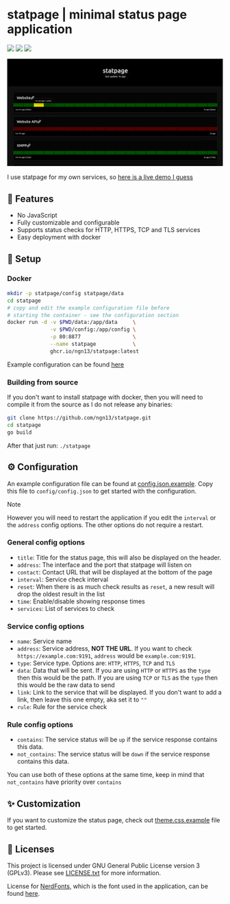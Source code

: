 # statpage | minimal status page application
![](https://img.shields.io/github/license/ngn13/statpage?style=for-the-badge)
![](https://img.shields.io/github/go-mod/go-version/ngn13/statpage?style=for-the-badge)
![](https://img.shields.io/github/actions/workflow/status/ngn13/statpage/docker.yml?style=for-the-badge)

![showcase](images/default.png)

I use statpage for my own services, so [here is a live demo I guess](https://stats.ngn.tf)

## 📑 Features
- No JavaScript
- Fully customizable and configurable
- Supports status checks for HTTP, HTTPS, TCP and TLS services
- Easy deployment with docker

## 🚀 Setup
### Docker 
```bash
mkdir -p statpage/config statpage/data
cd statpage
# copy and edit the example configuration file before
# starting the container - see the configuration section
docker run -d -v $PWD/data:/app/data     \
              -v $PWD/config:/app/config \
              -p 80:8877                 \
              --name statpage            \
              ghcr.io/ngn13/statpage:latest
```
Example configuration can be found [here](config/config.json.example)

### Building from source
If you don't want to install statpage with docker, then you will 
need to compile it from the source as I do not release any binaries:
```bash
git clone https://github.com/ngn13/statpage.git
cd statpage
go build
```
After that just run: `./statpage`

## ⚙️ Configuration
An example configuration file can be found at [config.json.example](config/config.json.example).
Copy this file to `config/config.json` to get started with the configuration.

> [!NOTE]  
> However you will need to restart the application if you edit the `interval` or the `address`
> config options. The other options do not require a restart.

### General config options
- `title`: Title for the status page, this will also be displayed on the header.
- `address`: The interface and the port that statpage will listen on
- `contact`: Contact URL that will be displayed at the bottom of the page
- `interval`: Service check interval 
- `reset`: When there is as much check results as `reset`, a new result will drop the oldest result in the list
- `time`: Enable/disable showing response times
- `services`: List of services to check

### Service config options
- `name`: Service name
- `address`: Service address, **NOT THE URL**. If you want to check `https://example.com:9191`, 
`address` would be `example.com:9191`.
- `type`: Service type. Options are: `HTTP`, `HTTPS`, `TCP` and `TLS`
- `data`: Data that will be sent. If you are using `HTTP` or `HTTPS` as the `type` then this 
would be the path. If you are using `TCP` or `TLS` as the `type` then this would be the raw 
data to send
- `link`: Link to the service that will be displayed. If you don't want to add a link, then leave
this one empty, aka set it to `""`
- `rule`: Rule for the service check 

### Rule config options 
- `contains`: The service status will be `up` if the service response contains this data.
- `not_contains`: The service status will be `down` if the service response contains this data.

You can use both of these options at the same time, keep in mind that `not_contains` have priority
over `contains`

## ✨ Customization 
If you want to customize the status page, check out [theme.css.example](config/theme.css.example)
file to get started.

## 📃 Licenses
This project is licensed under GNU General Public License version 3 (GPLv3). Please see 
[LICENSE.txt](LICENSE.txt) for more information.

License for [NerdFonts](https://github.com/ryanoasis/nerd-fonts), which is the font used in 
the application, can be found [here](https://github.com/ryanoasis/nerd-fonts/blob/master/LICENSE).

